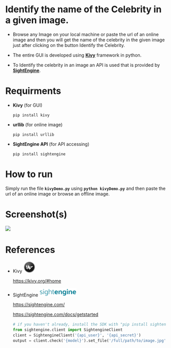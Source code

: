 # Identify the name of the Celebrity in a given image.

- Browse any Image on your local machine or paste the url of an online image and then you will get the name of the celebrity in the given image just after clicking on the button Identify the Celebrity.

- The entire GUI is developed using **[Kivy](https://kivy.org/#home)** framework in python.

- To Identify the celebrity in an image an API is used that is provided by [**SightEngine**](https://sightengine.com/docs/getstarted).



# Requirments

- **Kivy** (for GUI)

  ```
  pip install kivy
  ```

- **urllib** (for online image)

  ```
  pip install urllib
  ```

- **SightEngine API** (for API accessing)

  ```
  pip install sightengine
  ```

  

# How to run

Simply run the file **`kivyDemo.py`** using **`python kivyDemo.py`** and then paste the url of an online image or browse an offline image.



# Screenshot(s)

![](date/readme/Screenshot.png)



# References

- Kivy <img src="data/readme/kivy-logo-black-64.png" width="36">

  https://kivy.org/#home

- SightEngine <img src="data/readme/logo-cyan.png" width="116">

  https://sightengine.com/

  https://sightengine.com/docs/getstarted

  ```python
  # if you haven't already, install the SDK with "pip install sightengine"
  from sightengine.client import SightengineClient
  client = SightengineClient('{api_user}', '{api_secret}')
  output = client.check('{model}').set_file('/full/path/to/image.jpg')
  ```
